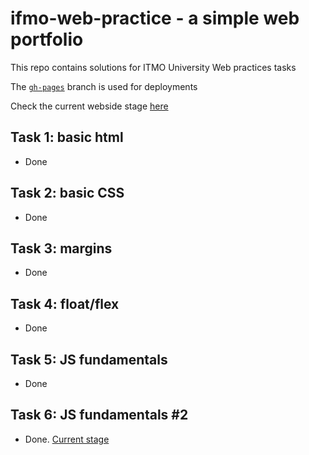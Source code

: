 # ifmo-web-practice - a simple web portfolio 

This repo contains solutions for ITMO University Web practices tasks

The [`gh-pages`](https://github.com/shchuko/ifmo-web-practice/tree/gh-pages) branch is used for deployments

Check the current webside stage [here](https://shchuko.github.io/ifmo-web-practice/)

## Task 1: basic html

- Done

## Task 2: basic CSS

- Done

## Task 3: margins

- Done

## Task 4: float/flex

- Done

## Task 5: JS fundamentals

- Done

## Task 6: JS fundamentals #2

- Done. [Current stage](https://shchuko.github.io/ifmo-web-practice/)